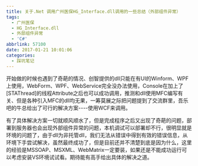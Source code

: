 ```yaml
---
title: 关于.Net 调用广州医保HG_Interface.dll调用的一些总结（外部组件异常）
tags:
  - 广州医保
  - HG_Interface.dll
  - 外部组件异常
  - 'C#'
abbrlink: 57100
date: 2017-01-21 10:01:06
categories:
  - 踩坑笔记
---
```

 开始做的时候也遇到了奇葩的情况、创智提供的dll只能在有UI的Winform、WPF上使用，WebForm、WPF、WebService完全没办法使用，Console在加上了[STAThread]的线程Attribute之后也可以成功调用，推测和dll使用MFC编写有关、但是各种引入MFC的dll均无果，一筹莫展之际把问题提到了交流群里，吾乐吧的牛总给出了可行的解决方案----使用WCF来调用。

有了具体解决方案一切就顺风顺水了，但是完成程序之后又出现了奇葩的问题，部署到服务器也会出现外部组件异常的问题，本机调试可以部署却不行，很明显就是环境的问题了，由于dll为非托管dll，我们无法从错误中得到有效的错误信息，从环境下手尝试解决，虽然最终成功了，但是目前还并不清楚到底是因为什么，这里的经验是MSSOAP、MSXML、WebMatrix一定要装，如果还是不能成功运行可以考虑安装VS环境试试看。期待能有高手给出具体的解决之道。
<!-- more -->
